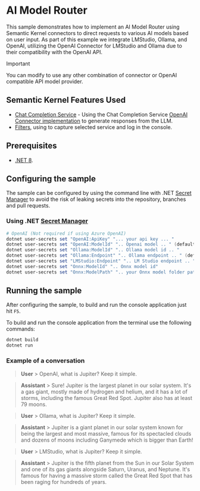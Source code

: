 # AI Model Router

This sample demonstrates how to implement an AI Model Router using Semantic Kernel connectors to direct requests to various AI models based on user input. As part of this example we integrate LMStudio, Ollama, and OpenAI, utilizing the OpenAI Connector for LMStudio and Ollama due to their compatibility with the OpenAI API.

> [!IMPORTANT]
> You can modify to use any other combination of connector or OpenAI compatible API model provider.

## Semantic Kernel Features Used

- [Chat Completion Service](https://github.com/microsoft/semantic-kernel/blob/main/dotnet/src/SemanticKernel.Abstractions/AI/ChatCompletion/IChatCompletionService.cs) - Using the Chat Completion Service [OpenAI Connector implementation](https://github.com/microsoft/semantic-kernel/blob/main/dotnet/src/Connectors/Connectors.OpenAI/ChatCompletion/OpenAIChatCompletionService.cs) to generate responses from the LLM.
- [Filters](https://github.com/microsoft/semantic-kernel/blob/main/dotnet/src/SemanticKernel.Abstractions/AI/ChatCompletion/IChatCompletionService.cs), using to capture selected service and log in the console.

## Prerequisites

- [.NET 8](https://dotnet.microsoft.com/download/dotnet/8.0).

## Configuring the sample

The sample can be configured by using the command line with .NET [Secret Manager](https://learn.microsoft.com/en-us/aspnet/core/security/app-secrets) to avoid the risk of leaking secrets into the repository, branches and pull requests.

### Using .NET [Secret Manager](https://learn.microsoft.com/en-us/aspnet/core/security/app-secrets)

```powershell
# OpenAI (Not required if using Azure OpenAI)
dotnet user-secrets set "OpenAI:ApiKey" "... your api key ... "
dotnet user-secrets set "OpenAI:ModelId" ".. Openai model .. " (default: gpt-4o)
dotnet user-secrets set "Ollama:ModelId" ".. Ollama model id .. "
dotnet user-secrets set "Ollama:Endpoint" ".. Ollama endpoint .. " (default: http://localhost:11434)
dotnet user-secrets set "LMStudio:Endpoint" ".. LM Studio endpoint .. " (default: http://localhost:11434)
dotnet user-secrets set "Onnx:ModelId" ".. Onnx model id"
dotnet user-secrets set "Onnx:ModelPath" ".. your Onnx model folder path .."
```

## Running the sample

After configuring the sample, to build and run the console application just hit `F5`.

To build and run the console application from the terminal use the following commands:

```powershell
dotnet build
dotnet run
```

### Example of a conversation

> **User** > OpenAI, what is Jupiter? Keep it simple.

> **Assistant** > Sure! Jupiter is the largest planet in our solar system. It's a gas giant, mostly made of hydrogen and helium, and it has a lot of storms, including the famous Great Red Spot. Jupiter also has at least 79 moons.

> **User** > Ollama, what is Jupiter? Keep it simple.

> **Assistant** > Jupiter is a giant planet in our solar system known for being the largest and most massive, famous for its spectacled clouds and dozens of moons including Ganymede which is bigger than Earth!

> **User** > LMStudio, what is Jupiter? Keep it simple.

> **Assistant** > Jupiter is the fifth planet from the Sun in our Solar System and one of its gas giants alongside Saturn, Uranus, and Neptune. It's famous for having a massive storm called the Great Red Spot that has been raging for hundreds of years.
